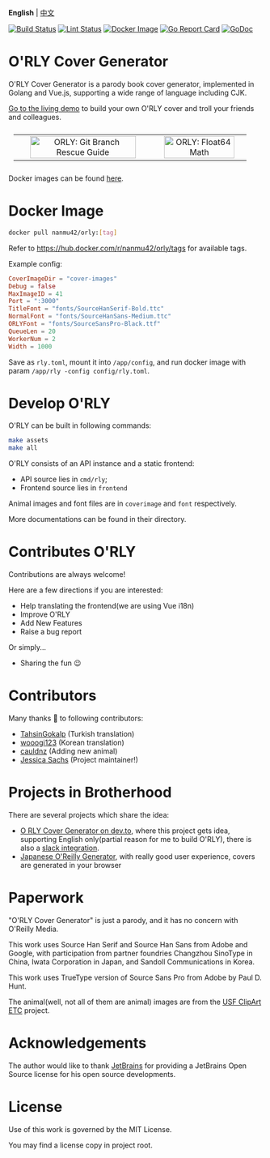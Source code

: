 **English** | [中文](https://github.com/nanmu42/orly/blob/master/README_ZH.md)

[![Build Status](https://github.com/nanmu42/orly/workflows/build/badge.svg)](https://github.com/nanmu42/orly/actions)
[![Lint Status](https://github.com/nanmu42/orly/workflows/golangci-lint/badge.svg)](https://github.com/nanmu42/orly/actions)
[![Docker Image](https://github.com/nanmu42/orly/workflows/Docker%20Image/badge.svg)](https://hub.docker.com/r/nanmu42/orly)
[![Go Report Card](https://goreportcard.com/badge/github.com/nanmu42/orly)](https://goreportcard.com/report/github.com/nanmu42/orly)
[![GoDoc](https://godoc.org/github.com/nanmu42/orly?status.svg)](https://godoc.org/github.com/nanmu42/orly)

# O'RLY Cover Generator

O'RLY Cover Generator is a parody book cover generator, implemented in Golang and Vue.js, supporting a wide range of language including CJK.

[Go to the living demo](https://orly.nanmu.me/) to build your own O'RLY cover and troll your friends and colleagues.

<table style="padding:10px">
  <tr>
    <td align="center"><img src="https://user-images.githubusercontent.com/8143068/147319861-edaab37d-6e87-4bf3-84c4-034a7a8c9673.jpeg" alt="ORLY: Git Branch Rescue Guide" width=90%></td>
    <td align="center"><img src="https://user-images.githubusercontent.com/8143068/147319866-e6429227-a953-45b3-9984-ef85de0f4a94.jpeg" alt="ORLY: Float64 Math" width=90%></td>
  </tr>
</table>

Docker images can be found [here](https://hub.docker.com/r/nanmu42/orly).

# Docker Image

```bash
docker pull nanmu42/orly:[tag]
```

Refer to https://hub.docker.com/r/nanmu42/orly/tags for available tags.

Example config:

```toml
CoverImageDir = "cover-images"
Debug = false
MaxImageID = 41
Port = ":3000"
TitleFont = "fonts/SourceHanSerif-Bold.ttc"
NormalFont = "fonts/SourceHanSans-Medium.ttc"
ORLYFont = "fonts/SourceSansPro-Black.ttf"
QueueLen = 20
WorkerNum = 2
Width = 1000
```

Save as `rly.toml`, mount it into `/app/config`, and run docker image with param `/app/rly -config config/rly.toml`.

# Develop O'RLY

O'RLY can be built in following commands:

```bash
make assets
make all
```

O'RLY consists of an API instance and a static frontend:

* API source lies in `cmd/rly`;
* Frontend source lies in `frontend`

Animal images and font files are in `coverimage` and `font`
respectively.

More documentations can be found in their directory.

# Contributes O'RLY

Contributions are always welcome!

Here are a few directions if you are interested:

* Help translating the frontend(we are using Vue i18n)
* Improve O'RLY
* Add New Features
* Raise a bug report

Or simply...

* Sharing the fun :wink:

# Contributors

Many thanks :hugs: to following contributors:

* [TahsinGokalp](https://github.com/TahsinGokalp) (Turkish translation)
* [wooogi123](https://github.com/wooogi123) (Korean translation)
* [cauldnz](https://github.com/cauldnz) (Adding new animal)
* [Jessica Sachs](https://github.com/JessicaSachs) (Project maintainer!)

# Projects in Brotherhood

There are several projects which share the idea:

* [O RLY Cover Generator on dev.to](https://dev.to/rly), where this project gets idea, supporting English only(partial reason for me to build O'RLY), there is also a [slack integration](https://dev.to/rlyslack). 
* [Japanese O'Reilly Generator](http://oreilly-generator.com/), with really good user experience, covers are generated in your browser

# Paperwork

"O'RLY Cover Generator" is just a parody, and it has no concern with O'Reilly Media. 

This work uses Source Han Serif and Source Han Sans from Adobe and Google, 
 with participation from partner foundries Changzhou SinoType in China, 
 Iwata Corporation in Japan, and Sandoll Communications in Korea. 
 
This work uses TrueType version of Source Sans Pro from Adobe by Paul D. Hunt.

The animal(well, not all of them are animal) images are from the [USF ClipArt ETC](https://etc.usf.edu/clipart/) project.

# Acknowledgements

The author would like to thank [JetBrains](https://www.jetbrains.com/?from=ORLY-cover-generator) for providing a JetBrains Open Source license for his open source developments.

# License

Use of this work is governed by the MIT License.

You may find a license copy in project root.
